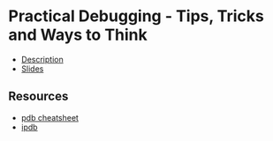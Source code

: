 # Practical Debugging - Tips, Tricks and Ways to Think

* [Description](https://ep2017.europython.eu/conference/talks/practical-debugging-tips-tricks-and-ways-to-think)
* [Slides]()

## Resources

* [pdb cheatsheet](https://github.com/nblock/pdb-cheatsheet)
* [ipdb](https://github.com/gotcha/ipdb)

